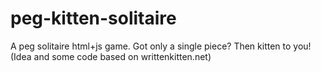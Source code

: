 peg-kitten-solitaire
====================

A peg solitaire html+js game. Got only a single piece? Then kitten to you! (Idea and some code based on writtenkitten.net)
